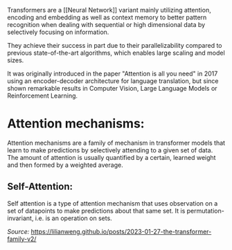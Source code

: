 Transformers are a [[Neural Network]] variant mainly utilizing attention, encoding and embedding as well as context memory to better pattern recognition when dealing with sequential or high dimensional data by selectively focusing on information. 

They achieve their success in part due to their parallelizability compared to previous state-of-the-art algorithms, which enables large scaling and model sizes.

It was originally introduced in the paper "Attention is all you need" in 2017 using an encoder-decoder architecture for language translation, but since shown remarkable results in Computer Vision, Large Language Models or Reinforcement Learning.
# Attention mechanisms:
Attention mechanisms are a family of mechanism in transformer models that learn to make predictions by selectively attending to a given set of data. The amount of attention is usually quantified by a certain, learned weight and then formed by a weighted average.

## Self-Attention:
Self attention is a type of attention mechanism that uses observation on a set of datapoints to make predictions about that same set. It is permutation-invariant, i.e. is an operation on sets.




*Source:* https://lilianweng.github.io/posts/2023-01-27-the-transformer-family-v2/